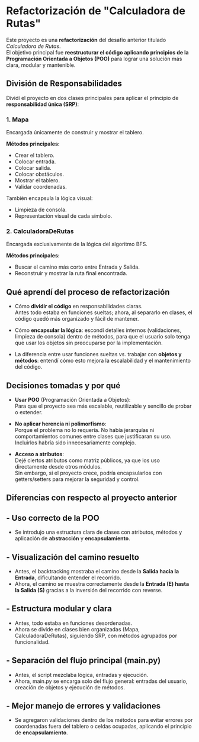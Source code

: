 # Refactorización de "Calculadora de Rutas"
Este proyecto es una **refactorización** del desafío anterior titulado *Calculadora de Rutas*.  
El objetivo principal fue **reestructurar el código aplicando principios de la Programación Orientada a Objetos (POO)** para lograr una solución más clara, modular y mantenible.


## División de Responsabilidades

Dividí el proyecto en dos clases principales para aplicar el principio de **responsabilidad única (SRP)**:

### 1. Mapa
Encargada únicamente de construir y mostrar el tablero.

**Métodos principales:**
- Crear el tablero.
- Colocar entrada.
- Colocar salida.
- Colocar obstáculos.
- Mostrar el tablero.
- Validar coordenadas.

También encapsula la lógica visual:
- Limpieza de consola.
- Representación visual de cada símbolo.

### 2. CalculadoraDeRutas
Encargada exclusivamente de la lógica del algoritmo BFS.

**Métodos principales:**
- Buscar el camino más corto entre Entrada y Salida.
- Reconstruir y mostrar la ruta final encontrada.


## Qué aprendí del proceso de refactorización

- Cómo **dividir el código** en responsabilidades claras.  
  Antes todo estaba en funciones sueltas; ahora, al separarlo en clases, el código quedó más organizado y fácil de mantener.

- Cómo **encapsular la lógica**: escondí detalles internos (validaciones, limpieza de consola) dentro de métodos, para que el usuario solo tenga que usar los objetos sin preocuparse por la implementación.

- La diferencia entre usar funciones sueltas vs. trabajar con **objetos y métodos**: entendí cómo esto mejora la escalabilidad y el mantenimiento del código.


## Decisiones tomadas y por qué

- **Usar POO** (Programación Orientada a Objetos):  
  Para que el proyecto sea más escalable, reutilizable y sencillo de probar o extender.

- **No aplicar herencia ni polimorfismo**:  
  Porque el problema no lo requería. No había jerarquías ni comportamientos comunes entre clases que justificaran su uso. Incluirlos habría sido innecesariamente complejo.

- **Acceso a atributos**:  
  Dejé ciertos atributos como matriz públicos, ya que los uso directamente desde otros módulos.  
  Sin embargo, si el proyecto crece, podría encapsularlos con getters/setters para mejorar la seguridad y control.


## Diferencias con respecto al proyecto anterior

## - Uso correcto de la POO
- Se introdujo una estructura clara de clases con atributos, métodos y aplicación de **abstracción** y **encapsulamiento**.

## - Visualización del camino resuelto
- Antes, el backtracking mostraba el camino desde la **Salida hacia la Entrada**, dificultando entender el recorrido.
- Ahora, el camino se muestra correctamente desde la **Entrada (E) hasta la Salida (S)** gracias a la inversión del recorrido con reverse.

## - Estructura modular y clara
- Antes, todo estaba en funciones desordenadas.
- Ahora se divide en clases bien organizadas (Mapa, CalculadoraDeRutas), siguiendo SRP, con métodos agrupados por funcionalidad.

## - Separación del flujo principal (main.py)
- Antes, el script mezclaba lógica, entradas y ejecución.
- Ahora, main.py se encarga solo del flujo general: entradas del usuario, creación de objetos y ejecución de métodos.

## - Mejor manejo de errores y validaciones
- Se agregaron validaciones dentro de los métodos para evitar errores por coordenadas fuera del tablero o celdas ocupadas, aplicando el principio de **encapsulamiento**.

